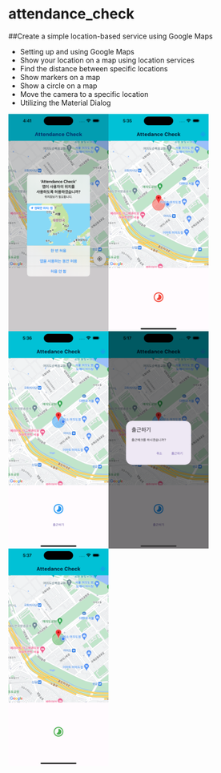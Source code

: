 # attendance_check

##Create a simple location-based service using Google Maps

- Setting up and using Google Maps
- Show your location on a map using location services
- Find the distance between specific locations
- Show markers on a map
- Show a circle on a map
- Move the camera to a specific location
- Utilizing the Material Dialog

<img src="./capture01.png" width="200px" align="left">
<img src="./capture02.png" width="200px" align="left">
<img src="./capture03.png" width="200px" align="left">
<img src="./capture04.png" width="200px" align="left">
<img src="./capture05.png" width="200px" align="left">
<br><br>
